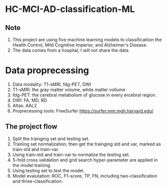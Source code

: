 # HC-MCI-AD-classification-ML
## Note
1. This project are using five machine learning models to classificatiion the Health Control, Mild Cognitive Imperior, and Alzheimer's Disease.
2. The data comes from a hospital, I will not share the data.

# Data proprecessing
1. Data modality: T1-sMRI, fdg-PET, DWI
2. T1-sMRI: the gray matter volume, white matter vollume
3. fdg-PET: the cerebral metabolism of glucose in every ercebral region.
4. DWI: FA, MD, RD
5. Altas: AAL2
6. Proprecessing tools: FreeSurfer https://surfer.nmr.mgh.harvard.edu/

## The project flow
1. Split the trainging set and testing set.
2. Training set normalization, then get the trainging std and var, marked as train-std and train-var.
3. Using train-std and train-var to normalize the testing set.
4. 5-fold cross validation and grid search hyper-parameter are applied in the model training. 
5. Using testing set to test the model.
6. Model evalutation: ROC, F1-score, TP, FN, including two-classification and three-classification.
